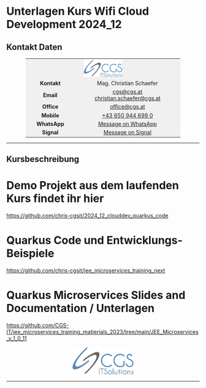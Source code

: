  <script src="https://www.google.com/recaptcha/api.js"></script>

# Unterlagen Kurs Wifi Cloud Development 2024_12

## Kontakt Daten

<div align="center">
  <table style="background-color: #f0f0f0; width: 80%; border-collapse: collapse; text-align: center;">
    <tr >
      <td  colspan="2" style="width: 25%;">
        <img src="https://raw.githubusercontent.com/chris-cgsit/cgs-it-items-public/main/images/cgsit-logo/Logo-JPEG-small.png" alt="CGS IT Logo" style="width: 100px;"/>
      </td>
    </tr>
    <tr>
      <td><strong>Kontakt</strong></td>
      <td>Mag. Christian Schaefer</td>
    </tr>
    <tr>
      <td><strong>Email</strong></td>
      <td>
        <a href="mailto:cgs@cgs.at">cgs@cgs.at</a><br/> 
        <a href="mailto:christian.schaefer@cgs.at">christian.schaefer@cgs.at</a><br/>
      </td>
    </tr>
    <tr>
    <td><strong>Office</strong></td>
      <td>
        <a href="mailto:office@cgs.at">office@cgs.at</a>
      </td>
    </tr>
    <tr>
      <td><strong>Mobile</strong></td>
      <td>
        <a href="tel:+436509446990">+43 650 944 699 0</a>
      </td>
    </tr>
    <tr>
      <td><strong>WhatsApp</strong></td>
      <td>
        <a href="https://wa.me/436509446990?text=Hello%20Christian,%20I%20would%20like%20to%20discuss...">Message on WhatsApp</a>
      </td>
    </tr>
    <tr>
      <td><strong>Signal</strong></td>
      <td>
        <a href="https://signal.me/#p/+436509446990?text=Hello%20Christian,%20I%20would%20like%20to%20discuss...">Message on Signal</a>
      </td>
    </tr>
  </table>
</div>

------------------------------------------------------------------------------------------------------------------------------------------------

## Kursbeschreibung


# Demo Projekt aus dem laufenden Kurs findet ihr hier

https://github.com/chris-cgsit/2024_12_clouddev_quarkus_code


# Quarkus Code und Entwicklungs-Beispiele
https://github.com/chris-cgsit/jee_microservices_training_next

# Quarkus Microservices Slides and Documentation / Unterlagen
https://github.com/CGS-IT/jee_microservices_training_matierials_2023/tree/main/JEE_Microservices_v_1_0_11


<p style="text-align: center;">
  <img src="https://raw.githubusercontent.com/chris-cgsit/cgs-it-items-public/main/images/cgsit-logo/Logo-JPEG-small.png" alt="CGS IT Logo" style="width: 160px;"/>
</p>


------------------------------------------------------------------------------------------------------------------------------------------------




